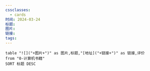 ```yaml
---
cssclasses:
  - cards
时间: 2024-03-24
标题: 
图片: 
链接: 
tags:
---
```


```dataview
table "![]("+图片+")" as 图片,标题,"[地址]("+链接+")" as 链接,评价
from "0-计算机书籍"
SORT 标题 DESC
```

